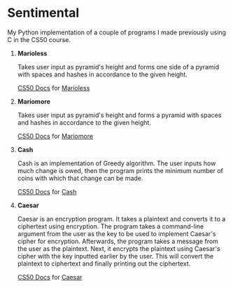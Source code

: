 # Sentimental
My Python implementation of a couple of programs I made previously using C in the CS50 course.

1. **Marioless**

   Takes user input as pyramid's height and forms one side of a pyramid with spaces and hashes in accordance to the given height. 


   [CS50 Docs](https://docs.cs50.net/2019/x/psets/6/sentimental/mario/less/mario.html) for [Marioless](https://github.com/emilyd17/sentimental/blob/master/sentimental/marioless.py)
   
   
2. **Mariomore**

   Takes user input as pyramid's height and forms a pyramid with spaces and hashes in accordance to the given height.


   [CS50 Docs](https://docs.cs50.net/2019/x/psets/6/sentimental/mario/more/mario.html) for [Mariomore](https://github.com/emilyd17/sentimental/blob/master/sentimental/mariomore.py)
   
   
3. **Cash**

   Cash is an implementation of Greedy algorithm. The user inputs how much change is owed, then the program prints the minimum number of coins with which that change can be made.
   
   
   [CS50 Docs](https://docs.cs50.net/2019/x/psets/6/sentimental/cash/cash.html) for [Cash](https://github.com/emilyd17/sentimental/blob/master/sentimental/cash.py)
   
   
4. **Caesar**

   Caesar is an encryption program. It takes a plaintext and converts it to a ciphertext using encryption. The program takes a command-line argument from the user as the key to be used to implement Caesar's cipher for encryption. Afterwards, the program takes a message from the user as the plaintext. Next, it encrypts the plaintext using Caesar's cipher with the key inputted earlier by the user. This will convert the plaintext to ciphertext and finally printing out the ciphertext.
   
   
   [CS50 Docs](https://docs.cs50.net/2019/x/psets/6/sentimental/caesar/caesar.html) for [Caesar](https://github.com/emilyd17/sentimental/blob/master/sentimental/caesar.py)
